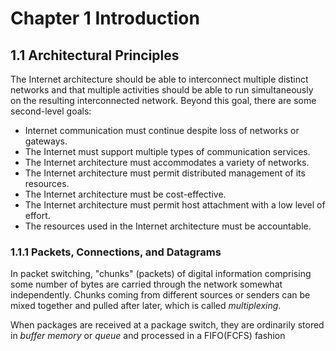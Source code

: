 # Chapter 1 Introduction

## 1.1 Architectural Principles

The Internet architecture should be able to interconnect multiple distinct networks
and that multiple activities should be able to run simultaneously on the resulting
interconnected network. Beyond this goal, there are some second-level goals:

+ Internet communication must continue despite loss of networks or gateways.
+ The Internet must support multiple types of communication services.
+ The Internet architecture must accommodates a variety of networks.
+ The Internet architecture must permit distributed management of its
resources.
+ The Internet architecture must be cost-effective.
+ The Internet architecture must permit host attachment with a low
level of effort.
+ The resources used in the Internet architecture must be accountable.

### 1.1.1 Packets, Connections, and Datagrams

In packet switching, "chunks" (packets) of digital information comprising
some number of bytes are carried through the network somewhat independently.
Chunks coming from different sources or senders can be mixed together and pulled after later,
which is called *multiplexing*.

When packages are received at a package switch, they are ordinarily stored in
*buffer memory* or *queue* and processed in a FIFO(FCFS) fashion
